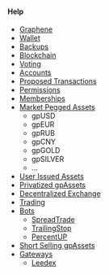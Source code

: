 #### Help

 * [Graphene](introduction/graphene.md)
 * [Wallet](introduction/wallets.md)
 * [Backups](introduction/backups.md)
 * [Blockchain](introduction/blockchain.md)
 * [Voting](voting.md)
 * [Accounts](accounts/general.md)
 * [Proposed Transactions](accounts/proposed.md)
 * [Permissions](accounts/permissions.md)
 * [Memberships](accounts/membership.md)
 * [Market Pegged Assets](assets/mpa.md)
    * gpUSD
    * gpEUR
    * gpRUB
    * gpCNY
    * gpGOLD
    * gpSILVER
    * ...
 * [User Issued Assets](assets/uia.md)
 * [Privatized gpAssets](assets/privbitassets.md)
 * [Decentralized Exchange](dex/introduction.md)
 * [Trading](dex/trading.md)
 * [Bots](bots/introduction.md)
     - [SpreadTrade ](bots/spread.md)
     - [TrailingStop](bots/trailing.md)
     - [PercentUP ](bots/percent-up.md)
 * [Short Selling gpAssets](dex/shorting.md)
 * [Gateways](gateways/introduction.md)
    * [Leedex](gateways/leedex.md)
